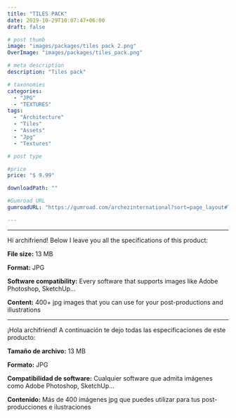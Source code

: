 ```yaml
---
title: "TILES PACK"
date: 2019-10-29T10:07:47+06:00
draft: false

# post thumb
image: "images/packages/tiles pack 2.png"
OverImage: "images/packages/tiles_pack.png"

# meta description
description: "Tiles pack"

# taxonomies
categories:
  - "JPG"
  - "TEXTURES"
tags:
  - "Architecture"
  - "Tiles"
  - "Assets"
  - "Jpg"
  - "Textures"

# post type

#price
price: "$ 9.99"

downloadPath: ""

#Gumroad URL
gumroadURL: "https://gumroad.com/archezinternational?sort=page_layout#TlMlh"

---
```


___

Hi archifriend! Below I leave you all the specifications of this product:

**File size:** 13 MB

**Format:** JPG

**Software compatibility:** Every software that supports images like Adobe Photoshop, SketchUp...

**Content:** 400+ jpg images that you can use for your post-productions and illustrations

_____

¡Hola archifriend! A continuación te dejo todas las especificaciones de este producto:

**Tamaño de archivo:** 13 MB

**Formato:** JPG

**Compatibilidad de software:** Cualquier software que admita imágenes como Adobe Photoshop, SketchUp...

**Contenido:** Más de 400 imágenes jpg que puedes utilizar para tus post-producciones e ilustraciones